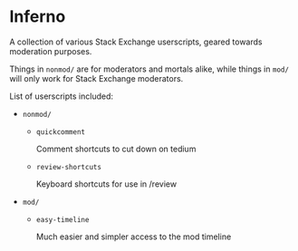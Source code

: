 Inferno
=======

A collection of various Stack Exchange userscripts, geared towards moderation purposes.

Things in `nonmod/` are for moderators and mortals alike, while things in `mod/` will only work for Stack Exchange moderators.

List of userscripts included:

- `nonmod/`

    - `quickcomment`

        Comment shortcuts to cut down on tedium

    - `review-shortcuts`

        Keyboard shortcuts for use in /review

- `mod/`

    - `easy-timeline`

        Much easier and simpler access to the mod timeline
